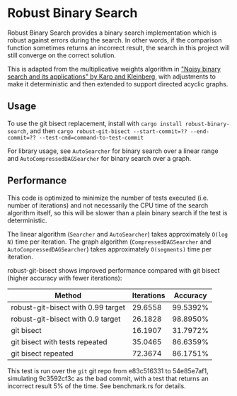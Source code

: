 # Robust Binary Search

Robust Binary Search provides a binary search implementation which is robust against errors during
the search. In other words, if the comparison function sometimes returns an incorrect result, the
search in this project will still converge on the correct solution.

This is adapted from the multiplicative weights algorithm in ["Noisy binary search and its
applications" by Karp and Kleinberg](https://www.cs.cornell.edu/~rdk/papers/karpr2.pdf), with
adjustments to make it deterministic and then extended to support directed acyclic graphs.

## Usage

To use the git bisect replacement, install with `cargo install robust-binary-search`, and then
`cargo robust-git-bisect --start-commit=?? --end-commit=?? --test-cmd=command-to-test-commit`

For library usage, see `AutoSearcher` for binary search over a linear range and
`AutoCompressedDAGSearcher` for binary search over a graph.

## Performance

This code is optimized to minimize the number of tests executed (i.e. number of iterations) and not
necessarily the CPU time of the search algorithm itself, so this will be slower than a plain binary
search if the test is deterministic.

The linear algorithm (`Searcher` and `AutoSearcher`) takes approximately `O(log N)` time per
iteration. The graph algorithm (`CompressedDAGSearcher` and `AutoCompressedDAGSearcher`) takes
approximately `O(segments)` time per iteration.

robust-git-bisect shows improved performance compared with git bisect (higher accuracy with fewer
iterations):

Method                             | Iterations | Accuracy
---------------------------------- | ---------- | --------
robust-git-bisect with 0.99 target | 29.6558    | 99.5392%
robust-git-bisect with 0.9 target  | 26.1828    | 98.8950%
git bisect                         | 16.1907    | 31.7972%
git bisect with tests repeated     | 35.0465    | 86.6359%
git bisect repeated                | 72.3674    | 86.1751%

This test is run over the `git` git repo from e83c516331 to 54e85e7af1, simulating 9c3592cf3c as the
bad commit, with a test that returns an incorrect result 5% of the time. See benchmark.rs for
details.
